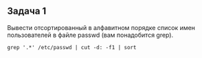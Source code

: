## Задача 1

Вывести отсортированный в алфавитном порядке список имен пользователей в файле passwd (вам понадобится grep).

```
grep '.*' /etc/passwd | cut -d: -f1 | sort
```

